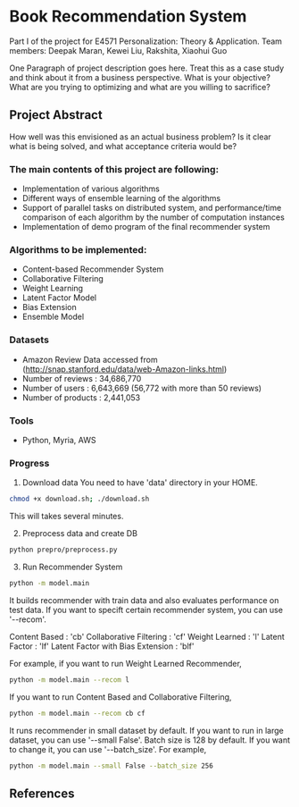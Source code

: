 # Book Recommendation System 
Part I of the project for E4571 Personalization: Theory & Application.
Team members: Deepak Maran, Kewei Liu, Rakshita, Xiaohui Guo

One Paragraph of project description goes here.
Treat this as a case study and think about it from a business perspective. What is your objective? What are you trying to optimizing and what are you willing to sacrifice?

## Project Abstract
How well was this envisioned as an actual business problem? Is it clear what is being solved, and what acceptance criteria would be?

### The main contents of this project are following:
- Implementation of various algorithms
- Different ways of ensemble learning of the algorithms
- Support of parallel tasks on distributed system, and performance/time comparison of each algorithm by the number of computation instances
- Implementation of demo program of the final recommender system

### Algorithms to be implemented:
- Content-based Recommender System
- Collaborative Filtering
- Weight Learning
- Latent Factor Model
- Bias Extension
- Ensemble Model 

### Datasets
- Amazon Review Data accessed from (http://snap.stanford.edu/data/web-Amazon-links.html)
- Number of reviews : 34,686,770
- Number of users : 6,643,669 (56,772 with more than 50 reviews)
- Number of products : 2,441,053

### Tools
- Python, Myria, AWS


### Progress

1. Download data
You need to have 'data' directory in your HOME.

```bash
chmod +x download.sh; ./download.sh 
```

This will takes several minutes.

2. Preprocess data and create DB
```bash
python prepro/preprocess.py
```

3. Run Recommender System
```bash
python -m model.main
```
It builds recommender with train data and also evaluates performance on test data. If you want to specift certain recommender system, you can use '--recom'.

Content Based : 'cb'
Collaborative Filtering : 'cf'
Weight Learned : 'l'
Latent Factor : 'lf'
Latent Factor with Bias Extension : 'blf'

For example, if you want to run Weight Learned Recommender,
```bash
python -m model.main --recom l
```
If you want to run Content Based and Collaborative Filtering,
```bash
python -m model.main --recom cb cf
```
It runs recommender in small dataset by default. If you want to run in large dataset, you can use '--small False'. Batch size is 128 by default. If you want to change it, you can use '--batch_size'. For example,
```bash
python -m model.main --small False --batch_size 256
```

## References



